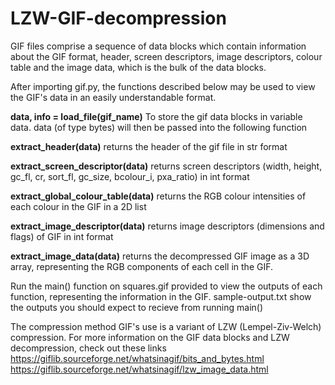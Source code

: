 # LZW-GIF-decompression

GIF files comprise a sequence of data blocks which contain information about the GIF format, header, screen descriptors, image descriptors, colour table and the image data, which is the bulk of the data blocks.  

After importing gif.py, the functions described below may be used to view the GIF's data in an easily understandable format.

**data, info = load_file(gif_name)**
To store the gif data blocks in variable data. data (of type bytes) will then be passed into the following function

**extract_header(data)**
returns the header of the gif file in str format

**extract_screen_descriptor(data)**
returns screen descriptors (width, height, gc_fl, cr, sort_fl, gc_size, bcolour_i, pxa_ratio) in int format

**extract_global_colour_table(data)**
returns the RGB colour intensities of each colour in the GIF in a 2D list

**extract_image_descriptor(data)**
returns image descriptors (dimensions and flags) of GIF in int format

**extract_image_data(data)**
returns the decompressed GIF image as a 3D array, representing the RGB components of each cell in the GIF.


Run the main() function on squares.gif provided to view the outputs of each function, representing the information in the GIF.
sample-output.txt show the outputs you should expect to recieve from running main()


The compression method GIF's use is a variant of LZW (Lempel-Ziv-Welch) compression.
For more information on the GIF data blocks and LZW decompression, check out these links
https://giflib.sourceforge.net/whatsinagif/bits_and_bytes.html
https://giflib.sourceforge.net/whatsinagif/lzw_image_data.html
